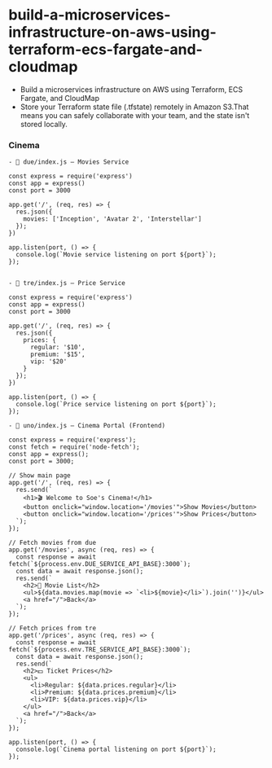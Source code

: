 # build-a-microservices-infrastructure-on-aws-using-terraform-ecs-fargate-and-cloudmap


- Build a microservices infrastructure on AWS using Terraform, ECS Fargate, and CloudMap
- Store your Terraform state file (.tfstate) remotely in Amazon S3.That means you can safely collaborate with your team, and the state isn't stored locally.

### Cinema

```
- 📁 due/index.js – Movies Service

const express = require('express')
const app = express()
const port = 3000

app.get('/', (req, res) => {
  res.json({
    movies: ['Inception', 'Avatar 2', 'Interstellar']
  });
})

app.listen(port, () => {
  console.log(`Movie service listening on port ${port}`);
});


- 📁 tre/index.js – Price Service

const express = require('express')
const app = express()
const port = 3000

app.get('/', (req, res) => {
  res.json({
    prices: {
      regular: '$10',
      premium: '$15',
      vip: '$20'
    }
  });
})

app.listen(port, () => {
  console.log(`Price service listening on port ${port}`);
});

- 📁 uno/index.js – Cinema Portal (Frontend)

const express = require('express');
const fetch = require('node-fetch');
const app = express();
const port = 3000;

// Show main page
app.get('/', (req, res) => {
  res.send(`
    <h1>🎬 Welcome to Soe's Cinema!</h1>
    <button onclick="window.location='/movies'">Show Movies</button>
    <button onclick="window.location='/prices'">Show Prices</button>
  `);
});

// Fetch movies from due
app.get('/movies', async (req, res) => {
  const response = await fetch(`${process.env.DUE_SERVICE_API_BASE}:3000`);
  const data = await response.json();
  res.send(`
    <h2>🎥 Movie List</h2>
    <ul>${data.movies.map(movie => `<li>${movie}</li>`).join('')}</ul>
    <a href="/">Back</a>
  `);
});

// Fetch prices from tre
app.get('/prices', async (req, res) => {
  const response = await fetch(`${process.env.TRE_SERVICE_API_BASE}:3000`);
  const data = await response.json();
  res.send(`
    <h2>💵 Ticket Prices</h2>
    <ul>
      <li>Regular: ${data.prices.regular}</li>
      <li>Premium: ${data.prices.premium}</li>
      <li>VIP: ${data.prices.vip}</li>
    </ul>
    <a href="/">Back</a>
  `);
});

app.listen(port, () => {
  console.log(`Cinema portal listening on port ${port}`);
});

```
#